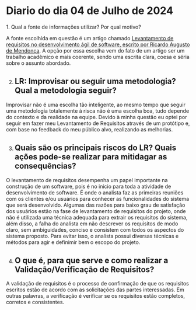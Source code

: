 # Diario do dia 04 de Julho de 2024
<p style="text-align:justify;">
1.  Qual a fonte de informações utilizar? Por qual motivo?

A fonte escolhida em questão é um artigo chamado [Levantamento de requisitos no desenvolvimento ágil de software, escrito por Ricardo Augusto de Mendonça](https://d1wqtxts1xzle7.cloudfront.net/35529111/Levantamento_de_requisitos_no_desenvolvimento_agil_de_software-libre.pdf?1415771233=&response-content-disposition=inline%3B+filename%3DLevantamento_de_requisitos_no_desenvolvi.pdf&Expires=1720144223&Signature=YS8pZoiD5qESu-4NZzw~YycwhDeQxgvouTM6H8KsMGP-2Hj3r7ENaext7GHKlJUyrosHj4c7TjhgqNzPHXPSXqt-QtkPSoaiSQlbGyH9HZe3xOfJ6eO6TVJfAkW3T1V0KP6QToOw2pZplTBsJZ3UCtqb5fcRFE34Kd27R-xb0f7boJEYdIdM2st-bEobK7z9LuSN3alL6d54xonSu8vMjrchF3QR~lw9w~IiEmIku91RSTeVsxlxzj-Q7QZF4sNCQA9x8jXrc0Dx26kthcTkraTMMwjabau1H9HEePLDDXAgf3BZQCyaT5JOmX5PHND8wSkNRNsOP0na5bhjTEnD6A__&Key-Pair-Id=APKAJLOHF5GGSLRBV4ZA).
A opção por essa escolha vem do fato de um artigo ser um trabalho acadêmico e mais coerente, sendo uma escrita clara, coesa e séria sobre o assunto abordado.
</p>
<p style="text-align:justify;">

2. ## LR: Improvisar ou seguir uma metodologia? Qual a metodologia seguir?
Improvisar não é uma escolha tão inteligente, ao mesmo tempo que seguir uma metodologia totalemente à risca não é uma escolha boa, tudo depende do contexto 
e da realidade na equipe. Devido à minha questão eu optei por seguir em fazer meu Levantamento de Requisitos através de um protótipo e, com base no feedback
do meu público alvo, realizando as melhorias.
</p>
<p style="text-align:justify;">

3. ## Quais são os principais riscos do LR? Quais ações pode-se realizar para mitidagar as consequências?
O levantamento de requisitos desempenha um papel importante na construção de um software, pois é no inicio para toda a atividade de desenvolvimento de software.
É onde o analista faz as primeiras reuniões com os clientes e/ou usuários para conhecer as funcionalidades do sistema que será desenvolvido.
Algumas das razões para baixo grau de satisfação dos usuários estão na fase de levantamento de requisitos do projeto, onde não é utilizada uma técnica adequada para
extrair os requisitos do sistema, além disso, a falha do analista em não descrever os requisitos de modo claro, sem ambiguidades, conciso e consistem com todos os 
aspectos do sistema proposto. Para evitar isso, o analista possui diversas técnicas e métodos para agir e definimir bem o escopo do projeto.
</p>
<p style="text-align:justify;">

4. ## O que é, para que serve e como realizar a Validação/Verificação de Requisitos?
A validação de requisitos é o processo de confirmação de que os requisitos escritos estão de acordo com as solicitações das partes interessadas. 
Em outras palavras, a verificação é verificar se os requisitos estão completos, corretos e consistentes.

</p>








